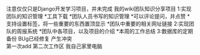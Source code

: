 注意仅仅只是Django开发学习项目，并未完成
我的wiki团队知识分享项目
1:实现团队的知识管理
	*工具下载
	*团队人员书写的知识管理
		*可以评论提问，并点赞
		*支持设置标签，将一些重要的东西置顶显示
	*团队中重要的相关网址链接
2:实现团队的周报系统
	*团队中各项目，以及项目的介绍
	*本周的工作总结
3:数据库的定期备份
BUg已经修复
产生冲突	
第一次add
第二次工作区
我自己家里电脑
